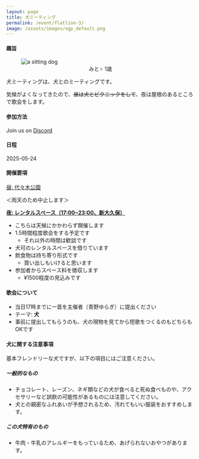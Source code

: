 ```yaml
---
layout: page
title: 犬ミーティング
permalink: /event/flatline-3/
image: /assets/images/ogp_default.png
---
```


#### 趣旨
<figure>
<img src="https://images.tanka.cc/dog_meeting.JPG" alt="a sitting dog" class="responsive-img">
<figcaption style="text-align: center;">みと♀ 1歳</figcaption>
</figure>

犬ミーティングは、犬とのミーティングです。

気候がよくなってきたので、~~昼は犬とピクニックをして~~、夜は屋根のあるところで歌会をします。

#### 参加方法

Join us on <i class="fa-brands fa-discord"></i> [Discord](https://discord.gg/WyV2XHN6z2)

#### 日程

2025-05-24

#### 開催要項

<u>昼: 代々木公園</u>

＜雨天のため中止します＞

**<u>夜: レンタルスペース（17:00~23:00、新大久保）</u>**

- こちらは天候にかかわらず開催します
- 1.5時間程度歌会をする予定です
  - それ以外の時間は歓談です
- 犬可のレンタルスペースを借りています
- 飲食物は持ち寄り形式です
  - 買い出しもいけると思います
- 参加者からスペース料を徴収します
  - ¥1500程度の見込みです

#### 歌会について

- 当日17時までに一首を主催者（青野ゆらぎ）に提出ください
- テーマ: **犬**
- 事前に提出してもらうのも、犬の現物を見てから短歌をつくるのもどちらもOKです

#### 犬に関する注意事項

基本フレンドリーな犬ですが、以下の項目にはご注意ください。

##### 一般的なもの

- チョコレート、レーズン、ネギ類などの犬が食べると死ぬ食べものや、アクセサリーなど誤飲の可能性があるものには注意してください。
- 犬との親密なふれあいが予想されるため、汚れてもいい服装をおすすめします。

##### この犬特有のもの

- 牛肉・牛乳のアレルギーをもっているため、あげられないおやつがあります。

